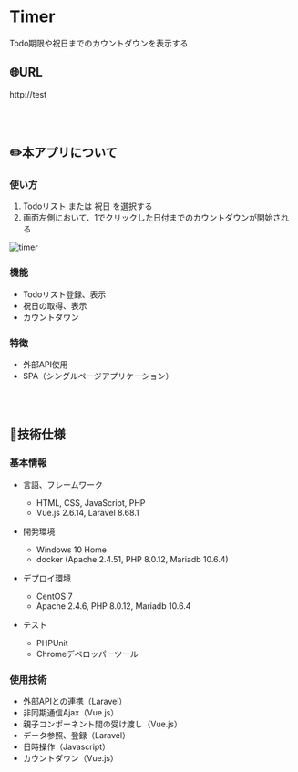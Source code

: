 # Timer

Todo期限や祝日までのカウントダウンを表示する

## :globe_with_meridians:URL
http://test

<br>
<br>

## :pencil2:本アプリについて

### 使い方
1. Todoリスト または 祝日 を選択する
2. 画面左側において、1でクリックした日付までのカウントダウンが開始される

![timer](https://user-images.githubusercontent.com/92190851/141295698-61cf1fbf-21a8-4af6-b747-5676bbd6530a.png)

### 機能

- Todoリスト登録、表示
- 祝日の取得、表示
- カウントダウン

### 特徴

- 外部API使用
- SPA（シングルページアプリケーション）

<br>
<br>

## :page_facing_up:技術仕様

### 基本情報
- 言語、フレームワーク
    - HTML, CSS, JavaScript, PHP
    - Vue.js 2.6.14, Laravel 8.68.1

- 開発環境
    - Windows 10 Home
    - docker (Apache 2.4.51, PHP 8.0.12, Mariadb 10.6.4)

- デプロイ環境
    - CentOS 7
    - Apache 2.4.6, PHP 8.0.12, Mariadb 10.6.4

- テスト
    - PHPUnit
    - Chromeデベロッパーツール

### 使用技術

- 外部APIとの連携（Laravel）
- 非同期通信Ajax（Vue.js）
- 親子コンポーネント間の受け渡し（Vue.js）
- データ参照、登録（Laravel）
- 日時操作（Javascript）
- カウントダウン（Vue.js）
